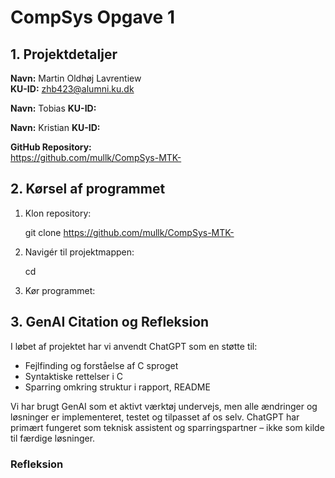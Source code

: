 # CompSys Opgave 1

## 1. Projektdetaljer

**Navn:** Martin Oldhøj Lavrentiew  
**KU-ID:** zhb423@alumni.ku.dk

**Navn:** Tobias
**KU-ID:** 

**Navn:** Kristian
**KU-ID:** 

**GitHub Repository:**  
https://github.com/mullk/CompSys-MTK-

## 2. Kørsel af programmet

1. Klon repository:

   git clone https://github.com/mullk/CompSys-MTK-


2. Navigér til projektmappen:

   cd 


3. Kør programmet:




## 3. GenAI Citation og Refleksion

I løbet af projektet har vi anvendt ChatGPT som en støtte til:

- Fejlfinding og forståelse af C sproget
- Syntaktiske rettelser i C
- Sparring omkring struktur i rapport, README

Vi har brugt GenAI som et aktivt værktøj undervejs, men alle ændringer og løsninger er implementeret, testet og tilpasset af os selv. ChatGPT har primært fungeret som teknisk assistent og sparringspartner – ikke som kilde til færdige løsninger.

### Refleksion

